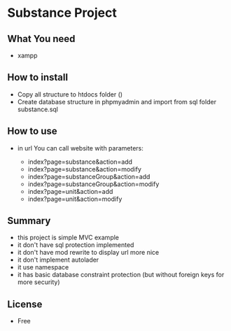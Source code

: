 # Substance Project
## What You need
* xampp
## How to install
* Copy all structure to htdocs folder ()
* Create database structure in phpmyadmin and import from sql folder substance.sql

## How to use
* in url You can call website with parameters:

    * index?page=substance&action=add
    * index?page=substance&action=modify
    * index?page=substanceGroup&action=add
    * index?page=substanceGroup&action=modify
    * index?page=unit&action=add
    * index?page=unit&action=modify


## Summary
* this project is simple MVC example
* it don't have sql protection implemented
* it don't have mod rewrite to display url more nice
* it don't implement autolader
* it use namespace
* it has basic database constraint protection (but without foreign keys for more security)

## License
* Free
